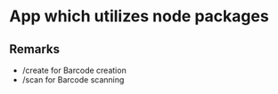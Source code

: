 # App which utilizes node packages

## Remarks

* /create for Barcode creation
* /scan for Barcode scanning
